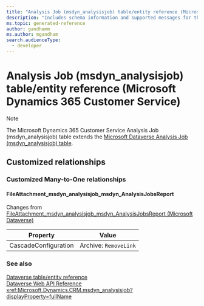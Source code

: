 ```yaml
---
title: "Analysis Job (msdyn_analysisjob) table/entity reference (Microsoft Dynamics 365 Customer Service)"
description: "Includes schema information and supported messages for the Analysis Job (msdyn_analysisjob) table/entity with Microsoft Dynamics 365 Customer Service."
ms.topic: generated-reference
author: gandhamm
ms.author: mgandham
search.audienceType: 
  - developer
---
```


# Analysis Job (msdyn_analysisjob) table/entity reference (Microsoft Dynamics 365 Customer Service)



> [!NOTE]
> The Microsoft Dynamics 365 Customer Service Analysis Job (msdyn_analysisjob) table extends the [Microsoft Dataverse Analysis Job (msdyn_analysisjob) table](/power-apps/developer/data-platform/reference/entities/msdyn_analysisjob).




## Customized relationships

### Customized Many-to-One relationships

#### <a name="BKMK_FileAttachment_msdyn_analysisjob_msdyn_AnalysisJobsReport"></a> FileAttachment_msdyn_analysisjob_msdyn_AnalysisJobsReport

Changes from [FileAttachment_msdyn_analysisjob_msdyn_AnalysisJobsReport (Microsoft Dataverse)](/power-apps/developer/data-platform/reference/entities/msdyn_analysisjob#BKMK_FileAttachment_msdyn_analysisjob_msdyn_AnalysisJobsReport)

|Property|Value|
|---|---|
|CascadeConfiguration|Archive: `RemoveLink`|


### See also

[Dataverse table/entity reference](/power-apps/developer/data-platform/reference/about-entity-reference)  
[Dataverse Web API Reference](/power-apps/developer/data-platform/webapi/reference/about)   
<xref:Microsoft.Dynamics.CRM.msdyn_analysisjob?displayProperty=fullName>

